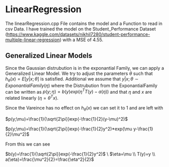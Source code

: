 # LinearRegression

The linearRegression.cpp File contains the model and a Function to read in csv Data. I have trained the model on the Student_Performance Dataset (https://www.kaggle.com/datasets/nikhil7280/student-performance-multiple-linear-regression) with a MSE of 4.55.

## Generalized Linear Models

Since the Gaussian distrubution is in the exponantial Family, we can apply a Generalized Linear Model. We try to adjust the parameters $\theta$ such that $h_\theta(x)= E[y|x;\theta]$ is satisfied. Additional we assume that $y|x;\theta \sim ExponantialFamily(\eta)$ where the Distrubution from the ExponantialFamily can be written as $p(y; \eta)=b(y)exp(\eta^TT(y)-a(\eta))$ and that $\eta$ and $x$ are related linearly ($\eta=\theta^Tx$).

Since the Vareince has no effect on $h_\theta(x)$ we can set it to 1 and are left with 

$p(y;\mu)=\frac{1}{\sqrt{2\pi}}exp(-\frac{1}{2}(y-\mu)^2)$

$p(y;\mu)=\frac{1}{\sqrt{2\pi}}exp(-\frac{1}{2}y^2)*exp(\mu y-\frac{1}{2}\mu^2)$

From this we can see

$b(y)=\frac{1}{\sqrt{2\pi}}exp(-\frac{1}{2}y^2)$ \\
$\eta=\mu \\
T(y)=y \\
a(\eta)=\frac{\mu^2}{2}=\frac{\eta^2}{2}$
